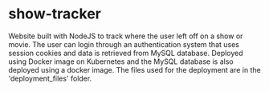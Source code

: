 # show-tracker
Website built with NodeJS to track where the user left off on a show or movie.
The user can login through an authentication system that uses session cookies and data is retrieved from MySQL database.
Deployed using Docker image on Kubernetes and the MySQL database is also deployed using a docker image.
The files used for the deployment are in the 'deployment_files' folder.
